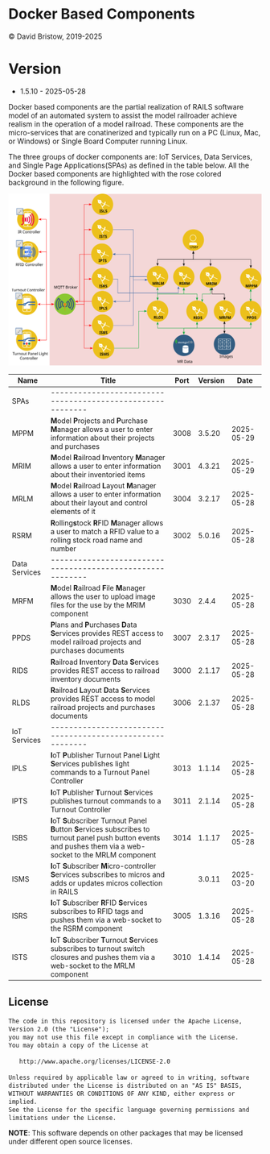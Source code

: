 # Docker Based Components

&copy; David Bristow, 2019-2025

# Version

* 1.5.10 - 2025-05-28
 
Docker based components are the partial realization of RAILS software model of an automated system to assist the model railroader achieve realism in the operation of a model railroad. These components are the micro-services that are conatinerized and typically run on a PC (Linux, Mac, or Windows) or Single Board Computer running Linux.

The three groups of docker components are: IoT Services, Data Services, and Single Page Applications(SPAs) as defined in the table below. All the Docker based components are highlighted with the rose colored background in the following figure.

![System Design](https://github.com/djbristow/RAILS/blob/master/Docker%20Based/docker-based-ms.svg)

|Name |Title                                  |Port |Version|Date     |
|-----|----------------------------------------------------------|-----|-------|---------|
|SPAs|----------------------------------------------------------|
|MPPM|**M**odel **P**rojects and **P**urchase **M**anager allows a user to enter information about their projects and purchases|3008|3.5.20|2025-05-29|
|MRIM|**M**odel **R**ailroad **I**nventory **M**anager allows a user to enter information about their inventoried items|3001|4.3.21|2025-05-29|
|MRLM|**M**odel **R**ailroad **L**ayout **M**anager allows a user to enter information about their layout and control elements of it|3004|3.2.17|2025-05-28|
|RSRM|**R**olling**s**tock **R**FID **M**anager allows a user to match a RFID value to a rolling stock road name and number|3002|5.0.16|2025-05-28|
|Data Services|----------------------------------------------------------|
|MRFM|**M**odel **R**ailroad **F**ile **M**anager  allows the user to upload image files for the use by the MRIM component|3030|2.4.4|2025-05-28|
|PPDS|**P**lans and **P**urchases **D**ata **S**ervices  provides REST access to model railroad projects and purchases documents|3007|2.3.17|2025-05-28|
|RIDS|**R**ailroad **I**nventory **D**ata **S**ervices provides REST access to railroad inventory documents|3000|2.1.17|2025-05-28|
|RLDS|**R**ailroad **L**ayout **D**ata **S**ervices provides REST access to model railroad projects and purchases documents|3006|2.1.37|2025-05-28|
|IoT Services|----------------------------------------------------------|
|IPLS|**I**oT **P**ublisher Turnout Panel **L**ight **S**ervices publishes light commands to a Turnout Panel Controller|3013|1.1.14|2025-05-28|
|IPTS|**I**oT **P**ublisher **T**urnout **S**ervices publishes turnout commands to a Turnout Controller|3011|2.1.14|2025-05-28|
|ISBS|**I**oT **S**ubscriber Turnout Panel **B**utton **S**ervices subscribes to turnout panel push button events and pushes them via a web-socket to the MRLM component|3014|1.1.17|2025-05-28|
|ISMS|**I**oT **S**ubscriber **M**icro-controller **S**ervices subscribes to micros and adds or updates micros collection in RAILS||3.0.11|2025-03-20|
|ISRS|**I**oT **S**ubscriber **R**FID **S**ervices subscribes to RFID tags and pushes them via a web-socket to the RSRM component|3005|1.3.16|2025-05-28|
|ISTS|**I**oT **S**ubscriber **T**urnout **S**ervices subscribes to turnout switch closures and pushes them via a web-socket to the MRLM component|3010|1.4.14|2025-05-28|

## License

    The code in this repository is licensed under the Apache License, Version 2.0 (the "License");
    you may not use this file except in compliance with the License.
    You may obtain a copy of the License at

       http://www.apache.org/licenses/LICENSE-2.0

    Unless required by applicable law or agreed to in writing, software
    distributed under the License is distributed on an "AS IS" BASIS,
    WITHOUT WARRANTIES OR CONDITIONS OF ANY KIND, either express or implied.
    See the License for the specific language governing permissions and
    limitations under the License.

**NOTE**: This software depends on other packages that may be licensed under different open source licenses.

